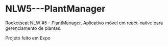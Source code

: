 # NLW5---PlantManager
Rocketseat NLW #5 - PlantManager, Aplicativo móvel em react-native para gerenciamento de plantas.

Projeto feito em Expo
